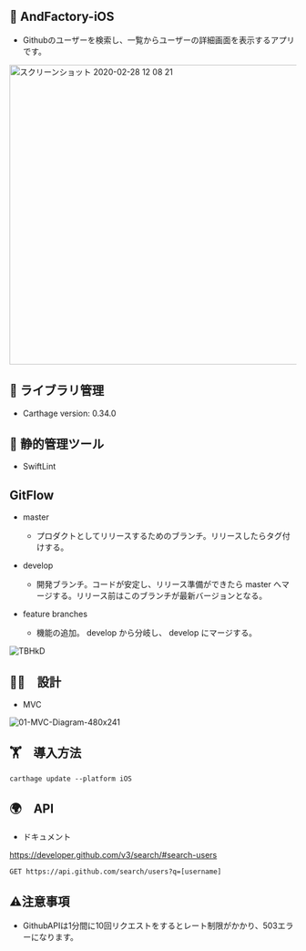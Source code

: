 ## 🚀 AndFactory-iOS
- Githubのユーザーを検索し、一覧からユーザーの詳細画面を表示するアプリです。

<img width="526" alt="スクリーンショット 2020-02-28 12 08 21" src="https://user-images.githubusercontent.com/38596913/75507031-2fc4c000-5a23-11ea-825d-3279544afa3c.png">

## 📖 ライブラリ管理
- Carthage version: 0.34.0 

## 👮 静的管理ツール
- SwiftLint

## GitFlow
- master
  - プロダクトとしてリリースするためのブランチ。リリースしたらタグ付けする。

- develop
  - 開発ブランチ。コードが安定し、リリース準備ができたら master へマージする。リリース前はこのブランチが最新バージョンとなる。

- feature branches
  - 機能の追加。 develop から分岐し、 develop にマージする。

![TBHkD](https://user-images.githubusercontent.com/38596913/75508280-eaa28d00-5a26-11ea-9d78-04a7a143ff06.png)


## 🧑‍💻　設計
- MVC

![01-MVC-Diagram-480x241](https://user-images.githubusercontent.com/38596913/75508274-e5ddd900-5a26-11ea-9228-23578f45b09c.png)

## 🏋️　導入方法
```
carthage update --platform iOS
```

## 🌍　API
- ドキュメント

https://developer.github.com/v3/search/#search-users
``` 
GET https://api.github.com/search/users?q=[username]

```

## ⚠️注意事項
- GithubAPIは1分間に10回リクエストをするとレート制限がかかり、503エラーになります。

